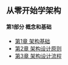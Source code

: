 ## 从零开始学架构
#### 第1部分 概念和基础
- [第1章 架构基础](chapter1.md)
- [第2章 架构设计原则](chapter2.md)
- [第3章 架构设计流程](chapter3.md)